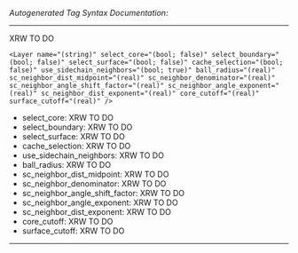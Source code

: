 _Autogenerated Tag Syntax Documentation:_

---
XRW TO DO

```
<Layer name="(string)" select_core="(bool; false)" select_boundary="(bool; false)" select_surface="(bool; false)" cache_selection="(bool; false)" use_sidechain_neighbors="(bool; true)" ball_radius="(real)" sc_neighbor_dist_midpoint="(real)" sc_neighbor_denominator="(real)" sc_neighbor_angle_shift_factor="(real)" sc_neighbor_angle_exponent="(real)" sc_neighbor_dist_exponent="(real)" core_cutoff="(real)" surface_cutoff="(real)" />
```

-   select_core: XRW TO DO
-   select_boundary: XRW TO DO
-   select_surface: XRW TO DO
-   cache_selection: XRW TO DO
-   use_sidechain_neighbors: XRW TO DO
-   ball_radius: XRW TO DO
-   sc_neighbor_dist_midpoint: XRW TO DO
-   sc_neighbor_denominator: XRW TO DO
-   sc_neighbor_angle_shift_factor: XRW TO DO
-   sc_neighbor_angle_exponent: XRW TO DO
-   sc_neighbor_dist_exponent: XRW TO DO
-   core_cutoff: XRW TO DO
-   surface_cutoff: XRW TO DO

---
